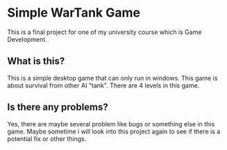 # Simple WarTank Game

This is a final project for one of my university course which is Game Development.
## What is this?
This is a simple desktop game that can only run in windows. This game is about survival from other AI "tank". There are 4 levels in this game.

## Is there any problems?
Yes, there are maybe several problem like bugs or something else in this game. Maybe sometime i will look into this project again to see if there is a potential fix or other things.
